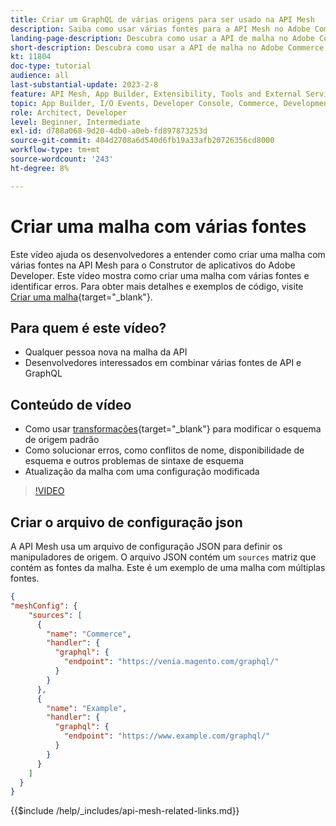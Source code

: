 ```yaml
---
title: Criar um GraphQL de várias origens para ser usado na API Mesh
description: Saiba como usar várias fontes para a API Mesh no Adobe Commerce e [!DNL Adobe App Builder]. Saiba mais sobre alguns erros comuns e como resolvê-los.
landing-page-description: Descubra como usar a API de malha no Adobe Commerce e no [!DNL Adobe App Builder]. Saiba mais sobre como criar uma malha com várias fontes e como resolver alguns erros comuns.
short-description: Descubra como usar a API de malha no Adobe Commerce e no [!DNL Adobe App Builder]. Saiba mais sobre como criar uma malha com várias fontes e como resolver alguns erros comuns.
kt: 11804
doc-type: tutorial
audience: all
last-substantial-update: 2023-2-8
feature: API Mesh, App Builder, Extensibility, Tools and External Services, Backend Development
topic: App Builder, I/O Events, Developer Console, Commerce, Development, Integrations
role: Architect, Developer
level: Beginner, Intermediate
exl-id: d788a068-9d20-4db0-a0eb-fd897873253d
source-git-commit: 404d2708a6d540d6fb19a33afb20726356cd8000
workflow-type: tm+mt
source-wordcount: '243'
ht-degree: 8%

---
```


# Criar uma malha com várias fontes

Este vídeo ajuda os desenvolvedores a entender como criar uma malha com várias fontes na API Mesh para o Construtor de aplicativos do Adobe Developer. Este vídeo mostra como criar uma malha com várias fontes e identificar erros. Para obter mais detalhes e exemplos de código, visite [Criar uma malha](https://developer.adobe.com/graphql-mesh-gateway/gateway/create-mesh/#create-a-mesh-1){target="_blank"}.

## Para quem é este vídeo?

* Qualquer pessoa nova na malha da API
* Desenvolvedores interessados em combinar várias fontes de API e GraphQL

## Conteúdo de vídeo

* Como usar [transformações](https://developer.adobe.com/graphql-mesh-gateway/gateway/transforms/){target="_blank"} para modificar o esquema de origem padrão
* Como solucionar erros, como conflitos de nome, disponibilidade de esquema e outros problemas de sintaxe de esquema
* Atualização da malha com uma configuração modificada

>[!VIDEO](https://video.tv.adobe.com/v/3414125?quality=12&learn=on)

## Criar o arquivo de configuração json

A API Mesh usa um arquivo de configuração JSON para definir os manipuladores de origem. O arquivo JSON contém um `sources` matriz que contém as fontes da malha. Este é um exemplo de uma malha com múltiplas fontes.

```json
{
"meshConfig": {
    "sources": [
      {
        "name": "Commerce",
        "handler": {
          "graphql": {
            "endpoint": "https://venia.magento.com/graphql/"
          }
        }
      },
      {
        "name": "Example",
        "handler": {
          "graphql": {
            "endpoint": "https://www.example.com/graphql/"
          }
        }
      }
    ]
  }
}
```

{{$include /help/_includes/api-mesh-related-links.md}}
